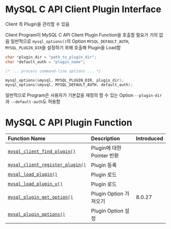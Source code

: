 # MySQL C API Client Plugin Interface

Client 측 Plugin을 관리할 수 있음

Client Program이 MySQL C API Client Plugin Function을 호출할 필요가 거의 없음
일반적으로 `mysql_options()`의 Option `MYSQL_DEFAULT_AUTH`, `MYSQL_PLUGIN_DIR`을 설정하기 위해 호출해 Plugin을 Load함

```c
char *plugin_dir = "path_to_plugin_dir";
char *default_auth = "plugin_name";

/* ... process command-line options ... */

mysql_options(&mysql, MYSQL_PLUGIN_DIR, plugin_dir);
mysql_options(&mysql, MYSQL_DEFAULT_AUTH, default_auth);
```

일반적으로 Program은 사용자가 기본값을 재정의 할 수 있는 Option `--plugin-dir`과 `--default-auth`도 허용함

# MySQL C API Plugin Function

| Function Name                                                | Description                | Introduced |
| :----------------------------------------------------------- | :------------------------- | :--------- |
| [`mysql_client_find_plugin()`](https://dev.mysql.com/doc/c-api/8.0/en/mysql-client-find-plugin.html) | Plugin에 대한 Pointer 반환 |            |
| [`mysql_client_register_plugin()`](https://dev.mysql.com/doc/c-api/8.0/en/mysql-client-register-plugin.html) | Plugin 등록                |            |
| [`mysql_load_plugin()`](https://dev.mysql.com/doc/c-api/8.0/en/mysql-load-plugin.html) | Plugin 로드                |            |
| [`mysql_load_plugin_v()`](https://dev.mysql.com/doc/c-api/8.0/en/mysql-load-plugin-v.html) | Plugin 로드                |            |
| [`mysql_plugin_get_option()`](https://dev.mysql.com/doc/c-api/8.0/en/mysql-plugin-get-option.html) | Plugin Option 가져오기     | 8.0.27     |
| [`mysql_plugin_options()`](https://dev.mysql.com/doc/c-api/8.0/en/mysql-plugin-options.html) | Plugin Option 설정         |            |